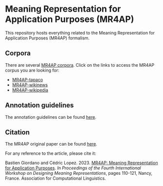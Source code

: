 Meaning Representation for Application Purposes (MR4AP)
=======================================================

This repository hosts everything related to the Meaning Representation for Application Purposes (MR4AP) formalism.

## Corpora

There are several [MR4AP corpora](corpora). Click on the links to access the MR4AP corpus you are looking for:
* [MR4AP-tapaco](corpora/MR4AP-tapaco)
* [MR4AP-wikinews](MR4AP-wikinews)
* [MR4AP-wikipedia](corpora/MR4AP-wikipedia)

## Annotation guidelines

The annotation guidelines can be found [here](guidelines/guidelines.md).

## Citation

The MR4AP original paper can be found [here](paper/mr4ap_giordano_lopez_dmr2023.pdf).  

For any reference to the article, please cite it:

Bastien Giordano and Cédric Lopez. 2023. [MR4AP: Meaning Representation for Application Purposes](https://dmr2023.github.io/pdf/2023.dmr-1.11.pdf). 
_In Proceedings of the Fourth International Workshop on Designing Meaning Representations_, pages 110-121, Nancy, France. 
Association for Computational Linguistics.